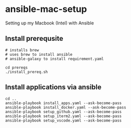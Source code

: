 # ansible-mac-setup
Setting up my Macbook (Intel) with Ansible

## Install prerequsite
```
# installs brew
# uses brew to install ansible
# ansible-galaxy to install requirement.yaml

cd prereqs
./install_prereq.sh
```

## Install applications via ansible
```
cd ..
ansible-playbook install_apps.yaml --ask-become-pass
ansible-playbook install_docker.yaml --ask-become-pass
ansible-playbook setup_github.yaml --ask-become-pass
ansible-playbook setup_iterm2.yaml --ask-become-pass
ansible-playbook setup_vscode.yaml --ask-become-pass
```